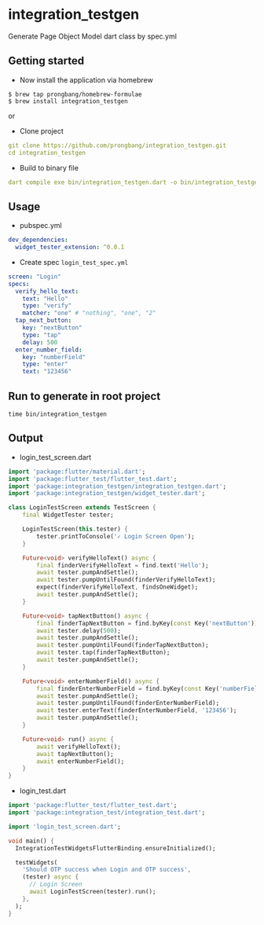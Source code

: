 # integration_testgen

Generate Page Object Model dart class by spec.yml

## Getting started

- Now install the application via homebrew

```shell
$ brew tap prongbang/homebrew-formulae
$ brew install integration_testgen
```

or

- Clone project 

```yaml
git clone https://github.com/prongbang/integration_testgen.git
cd integration_testgen
```

- Build to binary file

```yaml
dart compile exe bin/integration_testgen.dart -o bin/integration_testgen
```

## Usage

- pubspec.yml

```yaml
dev_dependencies:
  widget_tester_extension: ^0.0.1
```

- Create spec `login_test_spec.yml`

```yaml
screen: "Login"
specs:
  verify_hello_text:
    text: "Hello"
    type: "verify"
    matcher: "one" # "nothing", "one", "2"
  tap_next_button:
    key: "nextButton"
    type: "tap"
    delay: 500
  enter_number_field:
    key: "numberField"
    type: "enter"
    text: "123456"
```

## Run to generate in root project

```shell
time bin/integration_testgen
```

## Output

- login_test_screen.dart

```dart
import 'package:flutter/material.dart';
import 'package:flutter_test/flutter_test.dart';
import 'package:integration_testgen/integration_testgen.dart';
import 'package:integration_testgen/widget_tester.dart';

class LoginTestScreen extends TestScreen {
	final WidgetTester tester;

	LoginTestScreen(this.tester) {
		tester.printToConsole('✓ Login Screen Open');
	}

	Future<void> verifyHelloText() async {
		final finderVerifyHelloText = find.text('Hello');
		await tester.pumpAndSettle();
		await tester.pumpUntilFound(finderVerifyHelloText);
		expect(finderVerifyHelloText, findsOneWidget);
		await tester.pumpAndSettle();
	}

	Future<void> tapNextButton() async {
		final finderTapNextButton = find.byKey(const Key('nextButton'));
		await tester.delay(500);
		await tester.pumpAndSettle();
		await tester.pumpUntilFound(finderTapNextButton);
		await tester.tap(finderTapNextButton);
		await tester.pumpAndSettle();
	}

	Future<void> enterNumberField() async {
		final finderEnterNumberField = find.byKey(const Key('numberField'));
		await tester.pumpAndSettle();
		await tester.pumpUntilFound(finderEnterNumberField);
		await tester.enterText(finderEnterNumberField, '123456');
		await tester.pumpAndSettle();
	}

	Future<void> run() async {
		await verifyHelloText();
		await tapNextButton();
		await enterNumberField();
	}
}
```

- login_test.dart

```dart
import 'package:flutter_test/flutter_test.dart';
import 'package:integration_test/integration_test.dart';

import 'login_test_screen.dart';

void main() {
  IntegrationTestWidgetsFlutterBinding.ensureInitialized();

  testWidgets(
    'Should OTP success when Login and OTP success',
    (tester) async {
      // Login Screen
      await LoginTestScreen(tester).run();
    },
  );
}
```